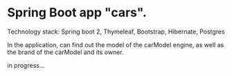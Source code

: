 # Spring Boot app "cars".

Technology stack: Spring boot 2, Thymeleaf, Bootstrap, Hibernate, Postgres

In the application,  can find out the model of the carModel engine,
as well as the brand of the carModel and its owner.

in progress...